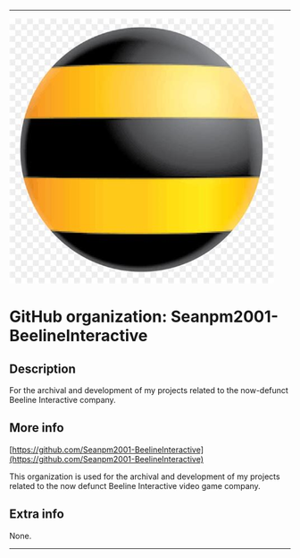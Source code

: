 
***

![Beeline.jpeg failed to load. The file may be missing or corrupt. Check the file path for errors first.](/AdditionalInfo/2/Seanpm2001-BeelineInteractive/Beeline.jpeg)

# GitHub organization: Seanpm2001-BeelineInteractive

## Description

For the archival and development of my projects related to the now-defunct Beeline Interactive company.

## More info

[https://github.com/Seanpm2001-BeelineInteractive](https://github.com/Seanpm2001-BeelineInteractive)

This organization is used for the archival and development of my projects related to the now defunct Beeline Interactive video game company.

## Extra info

None.

***
